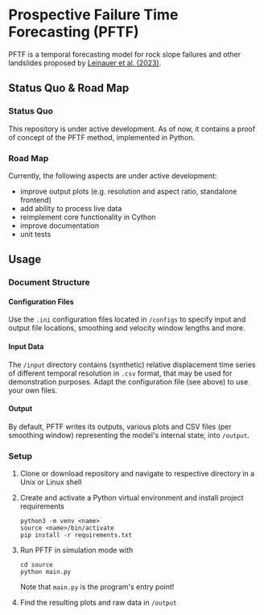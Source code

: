 # Prospective Failure Time Forecasting (PFTF)

PFTF is a temporal forecasting model for rock slope failures and other landslides proposed by [Leinauer et al. (2023)](https://www.nature.com/articles/s43247-023-00909-z). 


## Status Quo & Road Map

### Status Quo
This repository is under active development. 
As of now, it contains a proof of concept of the PFTF method, implemented in Python.

### Road Map
Currently, the following aspects are under active development:

* improve output plots (e.g. resolution and aspect ratio, standalone frontend)
* add ability to process live data
* reimplement core functionality in Cython
* improve documentation
* unit tests





## Usage

### Document Structure

#### Configuration Files
Use the `.ini` configuration files located in `/configs` to specify input and output file locations, smoothing and velocity window lengths and more.

#### Input Data
The `/input` directory contains (synthetic) relative displacement time series of different temporal resolution in `.csv` format, that may be used for demonstration purposes.
Adapt the configuration file (see above) to use your own files.

#### Output
By default, PFTF writes its outputs, various plots and CSV files (per smoothing window) representing the model's internal state, into `/output`.

### Setup
1. Clone or download repository and navigate to respective directory in a Unix or Linux shell
2. Create and activate a Python virtual environment and install project requirements
    ```
    python3 -m venv <name>
    source <name>/bin/activate
    pip install -r requirements.txt
    ```


3. Run PFTF in simulation mode with 
    ```
    cd source
    python main.py
    ```
    Note that `main.py` is the program's entry point!
4. Find the resulting plots and raw data in `/output`

